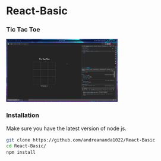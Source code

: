 # React-Basic

### Tic Tac Toe

<img src="screenshot/IMG20250708.jpg" alt="test" width="300"/>

### Installation
Make sure you have the latest version of node js.

```bash
git clone https://github.com/andreananda1022/React-Basic
cd React-Basic/
npm install
```
